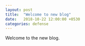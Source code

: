 ```yaml
---
layout: post
title:  "Welcome to new blog"
date:   2018-10-22 12:00:00 +0530
categories: defense
---
```


Welcome to the new blog.